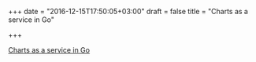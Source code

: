+++
date = "2016-12-15T17:50:05+03:00"
draft = false
title = "Charts as a service in Go"

+++

<p><a href="https://github.com/cloudson/pizzeria">Charts as a service in Go</a></p>

